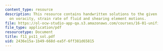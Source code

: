```yaml
---
content_type: resource
description: This resource contains handwritten solutions to the given problem set
  on voracity, strain rate of fluid and shearing element motions.
file: https://ol-ocw-studio-app-qa.s3.amazonaws.com/courses/16-01-unified-engineering-i-ii-iii-iv-fall-2005-spring-2006/2436e15a1b49668dea5f6ff381d65815_f11_ps11_sol.pdf
file_type: application/pdf
resourcetype: Document
title: f11_ps11_sol.pdf
uid: 2436e15a-1b49-668d-ea5f-6ff381d65815
---
```

